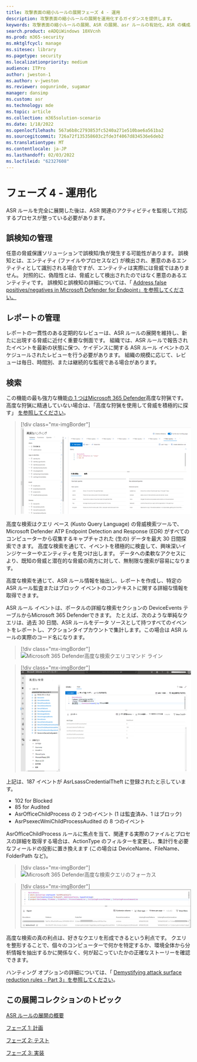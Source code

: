 ```yaml
---
title: 攻撃表面の縮小ルールの展開フェーズ 4 - 運用
description: 攻撃表面の縮小ルールの展開を運用化するガイダンスを提供します。
keywords: 攻撃表面の縮小ルールの展開、ASR の展開、asr ルールの有効化、ASR の構成、ホスト侵入防止システム、保護ルール、悪用防止ルール、感染防止ルール、Microsoft Defender for Endpoint、CONFIGURE ASR ルール
search.product: eADQiWindows 10XVcnh
ms.prod: m365-security
ms.mktglfcycl: manage
ms.sitesec: library
ms.pagetype: security
ms.localizationpriority: medium
audience: ITPro
author: jweston-1
ms.author: v-jweston
ms.reviewer: oogunrinde, sugamar
manager: dansimp
ms.custom: asr
ms.technology: mde
ms.topic: article
ms.collection: m365solution-scenario
ms.date: 1/18/2022
ms.openlocfilehash: 567a6b8c2793853fc5240a271e510bae6a561ba2
ms.sourcegitcommit: 726a72f135358603c2fde3f4067d834536e6deb2
ms.translationtype: MT
ms.contentlocale: ja-JP
ms.lasthandoff: 02/03/2022
ms.locfileid: "62327608"
---
```

# <a name="phase-4---operationalize"></a>フェーズ 4 - 運用化

ASR ルールを完全に展開した後は、ASR 関連のアクティビティを監視して対応するプロセスが整っている必要があります。

## <a name="manage-false-positives"></a>誤検知の管理

任意の脅威保護ソリューションで誤検知/負が発生する可能性があります。 誤検知とは、エンティティ (ファイルやプロセスなど) が検出され、悪意のあるエンティティとして識別される場合ですが、エンティティは実際には脅威ではありません。 対照的に、偽陰性とは、脅威として検出されたのではなく悪意のあるエンティティです。 誤検知と誤検知の詳細については、「 [Address false positives/negatives in Microsoft Defender for Endpoint」を参照してください。](defender-endpoint-false-positives-negatives.md)

## <a name="keeping-up-with-reports"></a>レポートの管理

レポートの一貫性のある定期的なレビューは、ASR ルールの展開を維持し、新たに出現する脅威に近付く重要な側面です。 組織では、ASR ルールで報告されたイベントを最新の状態に保つ、ケイデンスに関する ASR ルール イベントのスケジュールされたレビューを行う必要があります。 組織の規模に応じて、レビューは毎日、時間別、または継続的な監視である場合があります。

## <a name="hunting"></a>検索

この機能の最も強力な機能[の 1 つはMicrosoft 365 Defender](https://security.microsoft.com)高度な狩猟です。 高度な狩猟に精通していない場合は、「高度な狩猟を使用して脅威を積極的に探す」 [を参照してください](/windows/security/threat-protection/microsoft-defender-atp/advanced-hunting-overview)。

> [!div class="mx-imgBorder"]
> ![Microsoft 365 Defender高度な検索](images/asr-defender365-advanced-hunting2.png)

高度な検索はクエリ ベース (Kusto Query Language) の脅威検索ツールで、Microsoft Defender ATP Endpoint Detection and Response (EDR) がすべてのコンピューターから収集するキャプチャされた (生の) データを最大 30 日間探索できます。 高度な検索を通じて、イベントを積極的に検査して、興味深いインジケーターやエンティティを見つけ出します。 データへの柔軟なアクセスにより、既知の脅威と潜在的な脅威の両方に対して、無制限な捜索が容易になります。

高度な検索を通じて、ASR ルール情報を抽出し、レポートを作成し、特定の ASR ルール監査またはブロック イベントのコンテキストに関する詳細な情報を取得できます。

 ASR ルール イベントは、ポータルの詳細な検索セクションの DeviceEvents テーブルからMicrosoft 365 Defenderできます。 たとえば、次のような単純なクエリは、過去 30 日間、ASR ルールをデータ ソースとして持つすべてのイベントをレポートし、アクションタイプカウントで集計します。この場合は ASR ルールの実際のコード名になります。

> [!div class="mx-imgBorder"]
> ![Microsoft 365 Defender高度な検索クエリコマンド ライン](images/asr-defender365-advanced-hunting3.png)

> [!div class="mx-imgBorder"]
> ![Microsoft 365 Defender高度な検索クエリの結果](images/asr-defender365-advanced-hunting4.png)

上記は、187 イベントが AsrLsassCredentialTheft に登録されたと示しています。

- 102 for Blocked
- 85 for Audited
- AsrOfficeChildProcess の 2 つのイベント (1 は監査済み、1 はブロック)
- AsrPsexecWmiChildProcessAudited の 8 つのイベント

AsrOfficeChildProcess ルールに焦点を当て、関連する実際のファイルとプロセスの詳細を取得する場合は、ActionType のフィルターを変更し、集計行を必要なフィールドの投影に置き換えます (この場合は DeviceName、FileName、FolderPath など)。

> [!div class="mx-imgBorder"]
> ![Microsoft 365 Defender高度な検索クエリのフォーカス](images/asr-defender365-advanced-hunting4b.png)

> [!div class="mx-imgBorder"]
> ![Microsoft 365 Defender高度な検索クエリに焦点を当てた結果](images/asr-defender365-advanced-hunting5b.png)

高度な検索の真の利点は、好きなクエリを形成できるという利点です。 クエリを整形することで、個々のコンピューターで何かを特定するか、環境全体から分析情報を抽出するかに関係なく、何が起こっていたかの正確なストーリーを確認できます。

ハンティング オプションの詳細については、「 [Demystifying attack surface reduction rules - Part 3」を参照してください](https://techcommunity.microsoft.com/t5/microsoft-defender-for-endpoint/demystifying-attack-surface-reduction-rules-part-3/ba-p/1360968)。

## <a name="topics-in-this-deployment-collection"></a>この展開コレクションのトピック

[ASR ルールの展開の概要](attack-surface-reduction-rules-deployment.md)

[フェーズ 1: 計画](attack-surface-reduction-rules-deployment-plan.md)

[フェーズ 2: テスト](attack-surface-reduction-rules-deployment-test.md)

[フェーズ 3: 実装](attack-surface-reduction-rules-deployment-implement.md)
